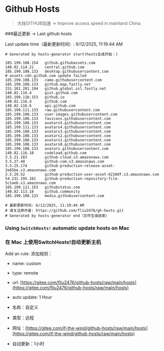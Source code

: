 # Github Hosts

>大陆GITHUB加速 -> Improve access speed in mainland China. 

###最近更新  -> Last github hosts

Last update time（最新更新时间）: 6/12/2025, 11:19:44 AM

```base
# Generated by hosts-generator start(hosts生成开始：) 

185.199.108.154   github.githubassets.com
140.82.114.21     central.github.com
185.199.108.133   desktop.githubusercontent.com
# assets-cdn.github.com update failed
185.199.108.133   camo.githubusercontent.com
185.199.108.133   github.map.fastly.net
151.101.201.194   github.global.ssl.fastly.net
140.82.116.4      gist.github.com
185.199.110.153   github.io
140.82.116.4      github.com
140.82.116.6      api.github.com
185.199.111.133   raw.githubusercontent.com
185.199.108.133   user-images.githubusercontent.com
185.199.108.133   favicons.githubusercontent.com
185.199.108.133   avatars5.githubusercontent.com
185.199.111.133   avatars4.githubusercontent.com
185.199.108.133   avatars3.githubusercontent.com
185.199.108.133   avatars2.githubusercontent.com
185.199.108.133   avatars1.githubusercontent.com
185.199.108.133   avatars0.githubusercontent.com
185.199.108.133   avatars.githubusercontent.com
140.82.116.10     codeload.github.com
3.5.21.183        github-cloud.s3.amazonaws.com
3.5.27.40         github-com.s3.amazonaws.com
3.5.25.174        github-production-release-asset-2e65be.s3.amazonaws.com
3.5.29.52         github-production-user-asset-6210df.s3.amazonaws.com
54.231.195.161    github-production-repository-file-5c1aeb.s3.amazonaws.com
185.199.111.153   githubstatus.com
140.82.113.18     github.community
185.199.108.133   media.githubusercontent.com

# 最新更新时间: 6/12/2025, 11:19:44 AM
# 请关注原作者: https://github.com/fliu2476/gh-hosts.git
# Generated by hosts-generator end（文件生成结束）
```

### Using `SwitchHosts!` automatic update hosts on Mac
### **在 Mac 上使用SwitchHosts!自动更新主机**
Add an rule:
添加规则：
- name: custom
- type: remote
- url: [https://gitee.com/fliu2476/github-hosts/raw/main/hosts](https://gitee.com/fliu2476/github-hosts/raw/main/hosts)
- auto update: 1 Hour

- 名称：自定义
- 类型：远程
- 网址：[https://gitee.com/if-the-wind/github-hosts/raw/main/hosts](https://gitee.com/if-the-wind/github-hosts/raw/main/hosts)
- 自动更新：1小时

